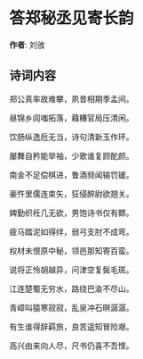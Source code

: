 # 答郑秘丞见寄长韵

**作者**: 刘攽

## 诗词内容

郑公真率故难攀，夙昔相期季孟间。

昼锦乡闾嗤拓落，藉糟官局压清闲。

饮肠纵逸卮无当，诗句清新玉作环。

屡舞自矜能举袖，少歌谁复顾酡颜。

南金不足偿棋进，鲁酒频闻输罚锾。

豪忤里儒连束矢，狂侵醉尉欲翘关。

婢勤织衽几无欲，男饱诗书仅有鳏。

疲马踏泥如得绊，弱弓支肘不成弯。

权材未恨原中秘，领邑那知寄百蛮。

说将正怜胡越异，问津空复鬓毛斑。

江连楚蜀无穷水，路绕巴渝不尽山。

青嶂叫猿寒寂寂，乱泉冲石暝潺潺。

有生谁得辞羁旅，良苦遥知冒险艰。

高兴由来向人尽，尺书仍喜不吾悭。

